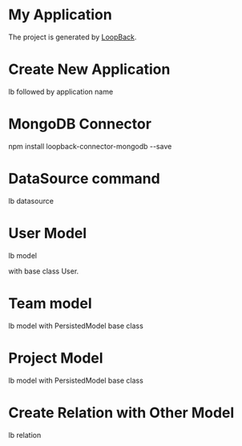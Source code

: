 # My Application

The project is generated by [LoopBack](http://loopback.io).

# Create New Application

lb followed by application name

# MongoDB Connector

npm install loopback-connector-mongodb --save

# DataSource command
lb datasource

# User Model

lb model

with base class User.

# Team model
lb model
with PersistedModel base class

# Project Model
lb model
with PersistedModel base class

# Create Relation with Other Model

lb relation





